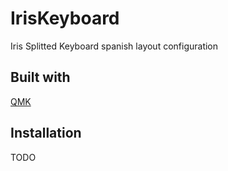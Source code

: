 # IrisKeyboard  
Iris Splitted Keyboard spanish layout configuration  
  
## Built with   
[QMK](https://github.com/qmk)  

## Installation
TODO   
 
## 
